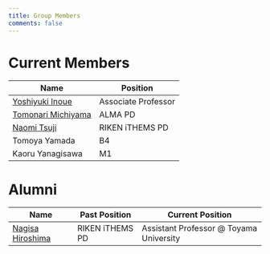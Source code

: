 ```yaml
---
title: Group Members
comments: false
---
```


# Current Members
|Name|Position|
| ---- | ---- |
| [Yoshiyuki Inoue](../../page/profile/) | Associate Professor|
| [Tomonari Michiyama](https://tomonarimitiyama.wixsite.com/mitimomo) | ALMA PD |
| [Naomi Tsuji](https://ithems.riken.jp/en/members/naomi-tsuji) | RIKEN iTHEMS PD|
| Tomoya Yamada  |  B4  |
| Kaoru Yanagisawa  |  M1  |

# Alumni

|Name| Past Position|Current Position|
| ---- | ---- | ---- |
| [Nagisa Hiroshima](http://ithems-members.riken.jp/Nhirosima/) | RIKEN iTHEMS PD| Assistant Professor @ Toyama University|
